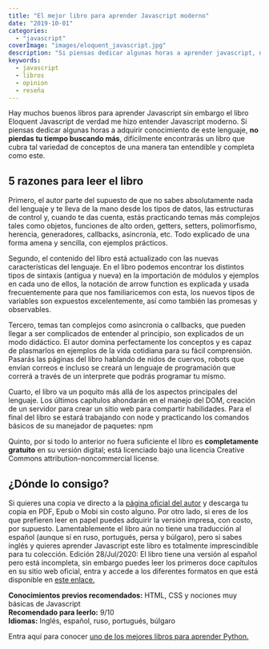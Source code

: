 ```yaml
---
title: "El mejor libro para aprender Javascript moderno"
date: "2019-10-01"
categories: 
  - "javascript"
coverImage: "images/eloquent_javascript.jpg"
description: "Si piensas dedicar algunas horas a aprender javascript, no pierdas tu tiempo buscando más, difícilmente encontrarás un libro que cubra tal variedad de conceptos de una manera tan entendible y completo como este."
keywords:
  - javascript
  - libros
  - opinion
  - reseña
---
```


Hay muchos buenos libros para aprender Javascript sin embargo el libro Eloquent Javascript de verdad me hizo entender Javascript moderno. Si piensas dedicar algunas horas a adquirir conocimiento de este lenguaje, **no pierdas tu tiempo buscando más**, difícilmente encontrarás un libro que cubra tal variedad de conceptos de una manera tan entendible y completa como este.

## 5 razones para leer el libro

Primero, el autor parte del supuesto de que no sabes absolutamente nada del lenguaje y te lleva de la mano desde los tipos de datos, las estructuras de control y, cuando te das cuenta, estás practicando temas más complejos tales como objetos, funciones de alto orden, getters, setters, polimorfismo, herencia, generadores, callbacks, asincronía, etc. Todo explicado de una forma amena y sencilla, con ejemplos prácticos.

Segundo, el contenido del libro está actualizado con las nuevas características del lenguaje. En el libro podemos encontrar los distintos tipos de sintaxis (antigua y nueva) en la importación de módulos y ejemplos en cada uno de ellos, la notación de arrow function es explicada y usada frecuentemente para que nos familiaricemos con esta, los nuevos tipos de variables son expuestos excelentemente, así como también las promesas y observables.

Tercero, temas tan complejos como asincronía o callbacks, que pueden llegar a ser complicados de entender al principio, son explicados de un modo didáctico. El autor domina perfectamente los conceptos y es capaz de plasmarlos en ejemplos de la vida cotidiana para su fácil comprensión. Pasarás las páginas del libro hablando de nidos de cuervos, robots que envían correos e incluso se creará un lenguaje de programación que correrá a través de un interprete que podrás programar tu mismo.

Cuarto, el libro va un poquito más allá de los aspectos principales del lenguaje. Los últimos capítulos ahondarán en el manejo del DOM, creación de un servidor para crear un sitio web para compartir habilidades. Para el final del libro se estará trabajando con node y practicando los comandos básicos de su manejador de paquetes: npm

Quinto, por si todo lo anterior no fuera suficiente el libro es **completamente gratuito** en su versión digital; está licenciado bajo una licencia Creative Commons attribution-noncommercial license.

## ¿Dónde lo consigo?

Si quieres una copia ve directo a la [página oficial del autor](https://eloquentjavascript.net/) y descarga tu copia en PDF, Epub o Mobi sin costo alguno. Por otro lado, si eres de los que prefieren leer en papel puedes adquirir la versión impresa, con costo, por supuesto. Lamentablemente el libro aún no tiene una traducción al español (aunque sí en ruso, portugués, persa y búlgaro), pero si sabes inglés y quieres aprender Javascript este libro es totalmente imprescindible para tu colección. Edición 28/Jul/2020: El libro tiene una versión al español pero está incompleta, sin embargo puedes leer los primeros doce capítulos en su sitio web oficial, entra y accede a los diferentes formatos en que está disponible en [este enlace.](https://eloquentjs-es.thedojo.mx/)

****Conocimientos previos recomendados:**** HTML, CSS y nociones muy básicas de Javascript  
**Recomendado para leerlo:** 9/10  
**Idiomas:** Inglés, español, ruso, portugués, búlgaro

Entra aquí para conocer [uno de los mejores libros para aprender Python.](/aprende-python-desde-cero-con-este-libro-gratuito/)
